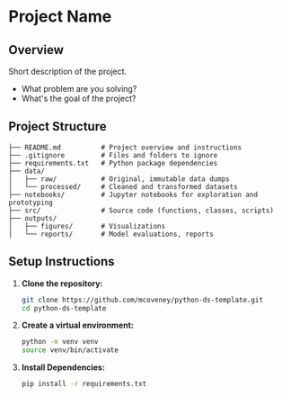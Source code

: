 # Project Name

## Overview
Short description of the project.
- What problem are you solving?
- What's the goal of the project?

## Project Structure
   ```
   ├── README.md          # Project overview and instructions
   ├── .gitignore         # Files and folders to ignore
   ├── requirements.txt   # Python package dependencies
   ├── data/
   │   ├── raw/           # Original, immutable data dumps
   │   └── processed/     # Cleaned and transformed datasets
   ├── notebooks/         # Jupyter notebooks for exploration and prototyping
   ├── src/               # Source code (functions, classes, scripts)
   ├── outputs/
   │   ├── figures/       # Visualizations
   │   └── reports/       # Model evaluations, reports
   ```

## Setup Instructions

1. **Clone the repository:**
   ```bash
   git clone https://github.com/mcoveney/python-ds-template.git
   cd python-ds-template

2. **Create a virtual environment:**
   ```bash
   python -m venv venv
   source venv/bin/activate

3. **Install Dependencies:**
   ```bash
   pip install -r requirements.txt

